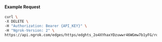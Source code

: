 <!-- Code generated for API Clients. DO NOT EDIT. -->

#### Example Request

```bash
curl \
-X DELETE \
-H "Authorization: Bearer {API_KEY}" \
-H "Ngrok-Version: 2" \
https://api.ngrok.com/edges/https/edghts_2o4XYhaxYDzuwwr46WGmw7b1yFG/routes/edghtsrt_2o4XYd2S6A50KIcbGRa8sj0JEaj/response_headers
```
